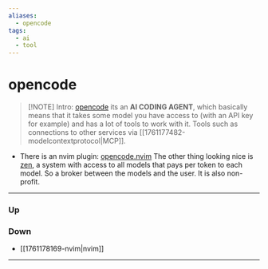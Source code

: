 ```yaml
---
aliases:
  - opencode
tags:
  - ai
  - tool
---
```

# opencode
> [!NOTE] Intro: 
> [opencode](https://opencode.ai) its an **AI CODING AGENT**, which basically means that it takes some model you have access to (with an API key for example) and has a lot of tools to work with it. Tools such as connections to other services via [[1761177482-modelcontextprotocol|MCP]]. 

- There is an nvim plugin: [opencode.nvim](https://github.com/NickvanDyke/opencode.nvim)
The other thing looking nice is [zen](https://opencode.ai/zen), a system with access to all models that pays per token to each model. So a broker between the models and the user. It is also non-profit. 
***
### Up
### Down
- [[1761178169-nvim|nvim]]
***
